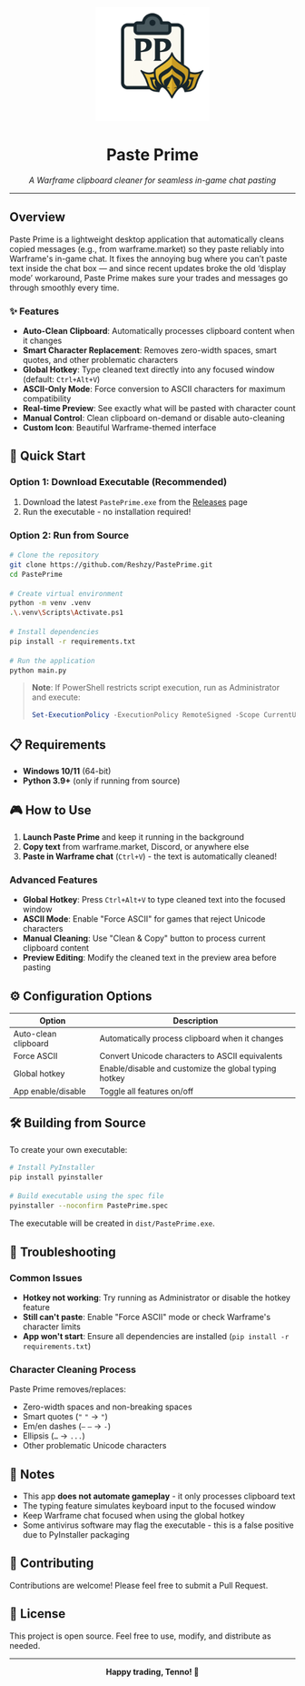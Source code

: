 <div align="center">
  <img src="assets/PastePrime.png" alt="Paste Prime Logo" width="200"/>
  
  # Paste Prime
  
  *A Warframe clipboard cleaner for seamless in-game chat pasting*
</div>

---

## Overview

Paste Prime is a lightweight desktop application that automatically cleans copied messages (e.g., from warframe.market) so they paste reliably into Warframe's in-game chat. It fixes the annoying bug where you can’t paste text inside the chat box — and since recent updates broke the old ‘display mode’ workaround, Paste Prime makes sure your trades and messages go through smoothly every time.

### ✨ Features

- **Auto-Clean Clipboard**: Automatically processes clipboard content when it changes
- **Smart Character Replacement**: Removes zero-width spaces, smart quotes, and other problematic characters
- **Global Hotkey**: Type cleaned text directly into any focused window (default: `Ctrl+Alt+V`)
- **ASCII-Only Mode**: Force conversion to ASCII characters for maximum compatibility
- **Real-time Preview**: See exactly what will be pasted with character count
- **Manual Control**: Clean clipboard on-demand or disable auto-cleaning
- **Custom Icon**: Beautiful Warframe-themed interface

## 🚀 Quick Start

### Option 1: Download Executable (Recommended)

1. Download the latest `PastePrime.exe` from the [Releases](../../releases) page
2. Run the executable - no installation required!

### Option 2: Run from Source

```bash
# Clone the repository
git clone https://github.com/Reshzy/PastePrime.git
cd PastePrime

# Create virtual environment
python -m venv .venv
.\.venv\Scripts\Activate.ps1

# Install dependencies
pip install -r requirements.txt

# Run the application
python main.py
```

> **Note**: If PowerShell restricts script execution, run as Administrator and execute:
>
> ```powershell
> Set-ExecutionPolicy -ExecutionPolicy RemoteSigned -Scope CurrentUser
> ```

## 📋 Requirements

- **Windows 10/11** (64-bit)
- **Python 3.9+** (only if running from source)

## 🎮 How to Use

1. **Launch Paste Prime** and keep it running in the background
2. **Copy text** from warframe.market, Discord, or anywhere else
3. **Paste in Warframe chat** (`Ctrl+V`) - the text is automatically cleaned!

### Advanced Features

- **Global Hotkey**: Press `Ctrl+Alt+V` to type cleaned text into the focused window
- **ASCII Mode**: Enable "Force ASCII" for games that reject Unicode characters
- **Manual Cleaning**: Use "Clean & Copy" button to process current clipboard content
- **Preview Editing**: Modify the cleaned text in the preview area before pasting

## ⚙️ Configuration Options

| Option               | Description                                           |
| -------------------- | ----------------------------------------------------- |
| Auto-clean clipboard | Automatically process clipboard when it changes       |
| Force ASCII          | Convert Unicode characters to ASCII equivalents       |
| Global hotkey        | Enable/disable and customize the global typing hotkey |
| App enable/disable   | Toggle all features on/off                            |

## 🛠️ Building from Source

To create your own executable:

```bash
# Install PyInstaller
pip install pyinstaller

# Build executable using the spec file
pyinstaller --noconfirm PastePrime.spec
```

The executable will be created in `dist/PastePrime.exe`.

## 🔧 Troubleshooting

### Common Issues

- **Hotkey not working**: Try running as Administrator or disable the hotkey feature
- **Still can't paste**: Enable "Force ASCII" mode or check Warframe's character limits
- **App won't start**: Ensure all dependencies are installed (`pip install -r requirements.txt`)

### Character Cleaning Process

Paste Prime removes/replaces:

- Zero-width spaces and non-breaking spaces
- Smart quotes (`"` `"` → `"`)
- Em/en dashes (`—` `–` → `-`)
- Ellipsis (`…` → `...`)
- Other problematic Unicode characters

## 📝 Notes

- This app **does not automate gameplay** - it only processes clipboard text
- The typing feature simulates keyboard input to the focused window
- Keep Warframe chat focused when using the global hotkey
- Some antivirus software may flag the executable - this is a false positive due to PyInstaller packaging

## 🤝 Contributing

Contributions are welcome! Please feel free to submit a Pull Request.

## 📄 License

This project is open source. Feel free to use, modify, and distribute as needed.

---

<div align="center">
  <strong>Happy trading, Tenno! 🎯</strong>
</div>
